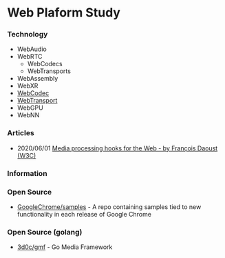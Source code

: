 # Web Plaform Study


### Technology
- WebAudio
- WebRTC
    - WebCodecs
    - WebTransports
- WebAssembly
- WebXR
- [WebCodec](https://github.com/sikang99/webplatform-study/tree/main/webcodec)
- [WebTransport](https://github.com/sikang99/webplatform-study/tree/main/webtransport)
- WebGPU
- WebNN


### Articles
- 2020/06/01 [Media processing hooks for the Web - by François Daoust (W3C)](https://www.w3.org/2020/06/machine-learning-workshop/talks/media_processing_hooks_for_the_web.html)


### Information



### Open Source
- [GoogleChrome/samples](https://github.com/GoogleChrome/samples) - A repo containing samples tied to new functionality in each release of Google Chrome


### Open Source (golang)
- [3d0c/gmf](https://github.com/3d0c/gmf) - Go Media Framework
